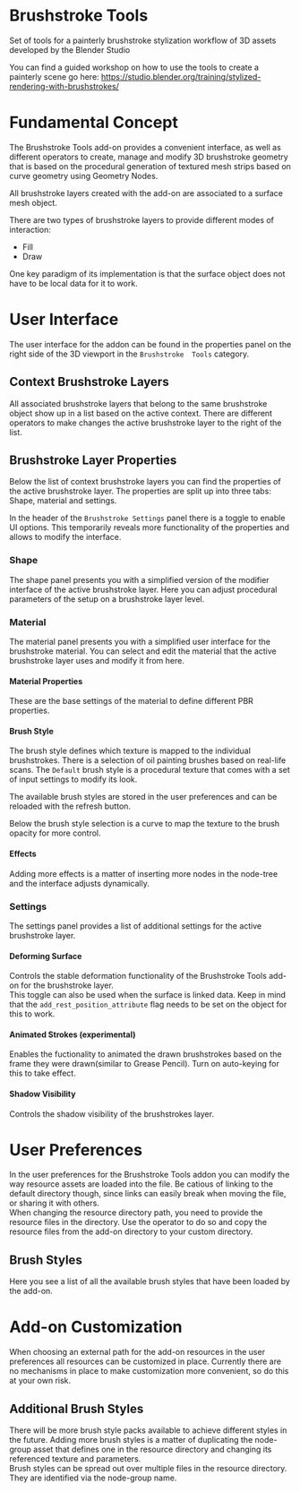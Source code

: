 # Brushstroke Tools

Set of tools for a painterly brushstroke stylization workflow of 3D assets developed by the Blender Studio

You can find a guided workshop on how to use the tools to create a painterly scene go here:
https://studio.blender.org/training/stylized-rendering-with-brushstrokes/

# Fundamental Concept

The Brushstroke Tools add-on provides a convenient interface, as well as different operators to create, manage and modify 3D brushstroke geometry that is based on the procedural generation of textured mesh strips based on curve geometry using Geometry Nodes.

All brushstroke layers created with the add-on are associated to a surface mesh object.

There are two types of brushstroke layers to provide different modes of interaction:
- Fill
- Draw

One key paradigm of its implementation is that the surface object does not have to be local data for it to work.

# User Interface

The user interface for the addon can be found in the properties panel on the right side of the 3D viewport in the `Brushstroke  Tools` category.

## Context Brushstroke Layers

All associated brushstroke layers that belong to the same brushstroke object show up in a list based on the active context. There are different operators to make changes the active brushstroke layer to the right of the list.

## Brushstroke Layer Properties

Below the list of context brushstroke layers you can find the properties of the active brushstroke layer. The properties are split up into three tabs: Shape, material and settings. 

In the header of the `Brushstroke Settings` panel there is a toggle to enable UI options. This temporarily reveals more functionality of the properties and allows to modify the interface.

### Shape

The shape panel presents you with a simplified version of the modifier interface of the active brushstroke layer. Here you can adjust procedural parameters of the setup on a brushstroke layer level.

### Material

The material panel presents you with a simplified user interface for the brushstroke material. You can select and edit the material that the active brushstroke layer uses and modify it from here.

#### Material Properties

These are the base settings of the material to define different PBR properties.

#### Brush Style

The brush style defines which texture is mapped to the individual brushstrokes. There is a selection of oil painting brushes based on real-life scans. The `Default` brush style is a procedural texture that comes with a set of input settings to modify its look.

The available brush styles are stored in the user preferences and can be reloaded with the refresh button.

Below the brush style selection is a curve to map the texture to the brush opacity for more control.

#### Effects

Adding more effects is a matter of inserting more nodes in the node-tree and the interface adjusts dynamically.

### Settings

The settings panel provides a list of additional settings for the active brushstroke layer.

#### Deforming Surface

Controls the stable deformation functionality of the Brushstroke Tools add-on for the brushstroke layer.  
This toggle can also be used when the surface is linked data. Keep in mind that the `add_rest_position_attribute` flag needs to be set on the object for this to work.

#### Animated Strokes (experimental)

Enables the fuctionality to animated the drawn brushstrokes based on the frame they were drawn(similar to Grease Pencil). Turn on auto-keying for this to take effect.

#### Shadow Visibility

Controls the shadow visibility of the brushstrokes layer.

# User Preferences

In the user preferences for the Brushstroke Tools addon you can modify the way resource assets are loaded into the file. Be catious of linking to the default directory though, since links can easily break when moving the file, or sharing it with others.  
When changing the resource directory path, you need to provide the resource files in the directory. Use the operator to do so and copy the resource files from the add-on directory to your custom directory.

## Brush Styles

Here you see a list of all the available brush styles that have been loaded by the add-on.

# Add-on Customization

When choosing an external path for the add-on resources in the user preferences all resources can be customized in place. Currently there are no mechanisms in place to make customization more convenient, so do this at your own risk.

## Additional Brush Styles

There will be more brush style packs available to achieve different styles in the future. Adding more brush styles is a matter of duplicating the node-group asset that defines one in the resource directory and changing its referenced texture and parameters.  
Brush styles can be spread out over multiple files in the resource directory. They are identified via the node-group name.